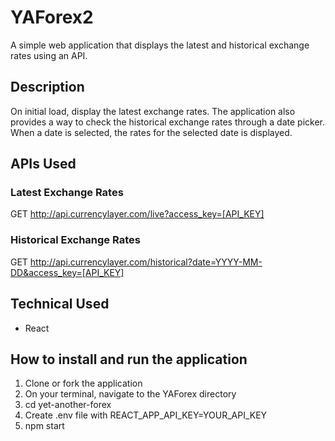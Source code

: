 # YAForex2

A simple web application that displays the latest and historical exchange rates using an API.

## Description

On initial load, display the latest exchange rates. The application also provides a way to check the historical exchange rates through a date picker. When a date is selected, the rates for the selected date is displayed.

## APIs Used

### Latest Exchange Rates

GET http://api.currencylayer.com/live?access_key=[API_KEY]

### Historical Exchange Rates

GET http://api.currencylayer.com/historical?date=YYYY-MM-DD&access_key=[API_KEY]

## Technical Used

- React

## How to install and run the application

1. Clone or fork the application
2. On your terminal, navigate to the YAForex directory
3. cd yet-another-forex
4. Create .env file with REACT_APP_API_KEY=YOUR_API_KEY
5. npm start
